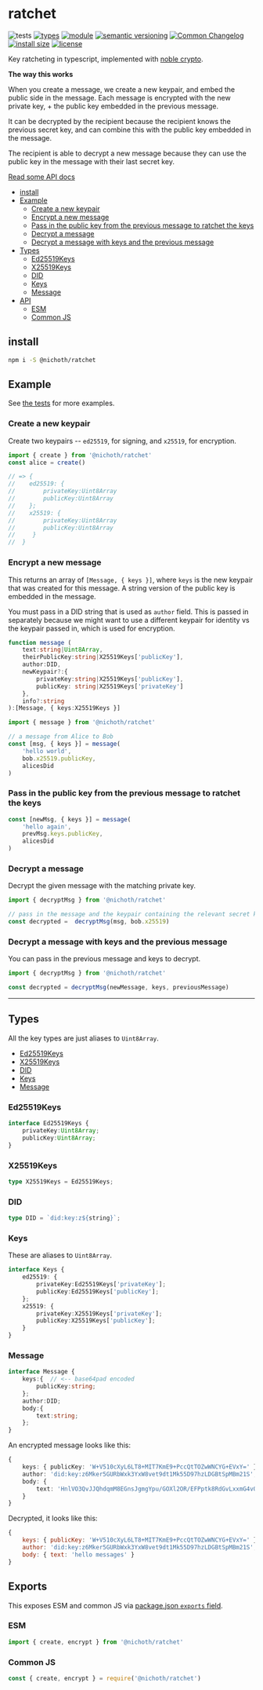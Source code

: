 # ratchet
![tests](https://github.com/nichoth/ratchet/actions/workflows/nodejs.yml/badge.svg)
[![types](https://img.shields.io/npm/types/@nichoth/ratchet?style=flat-square)](README.md)
[![module](https://img.shields.io/badge/module-ESM%2FCJS-blue?style=flat-square)](README.md)
[![semantic versioning](https://img.shields.io/badge/semver-2.0.0-blue?logo=semver&style=flat-square)](https://semver.org/)
[![Common Changelog](https://nichoth.github.io/badge/common-changelog.svg)](./CHANGELOG.md)
[![install size](https://flat.badgen.net/packagephobia/install/@nichoth/ratchet)](https://packagephobia.com/result?p=@nichoth/ratchet)
[![license](https://img.shields.io/badge/license-MIT-brightgreen.svg?style=flat-square)](LICENSE)

Key ratcheting in typescript, implemented with [noble crypto](https://paulmillr.com/noble/).

__The way this works__

When you create a message, we create a new keypair, and embed the public side in the message. Each message is encrypted with the new private key, + the public key embedded in the previous message.

It can be decrypted by the recipient because the recipient knows the previous secret key, and can combine this with the public key embedded in the message.

The recipient is able to decrypt a new message because they can use the public key in the message with their last secret key.

[Read some API docs](https://nichoth.github.io/ratchet/)

<!-- toc -->

- [install](#install)
- [Example](#example)
  * [Create a new keypair](#create-a-new-keypair)
  * [Encrypt a new message](#encrypt-a-new-message)
  * [Pass in the public key from the previous message to ratchet the keys](#pass-in-the-public-key-from-the-previous-message-to-ratchet-the-keys)
  * [Decrypt a message](#decrypt-a-message)
  * [Decrypt a message with keys and the previous message](#decrypt-a-message-with-keys-and-the-previous-message)
- [Types](#types)
  * [Ed25519Keys](#ed25519keys)
  * [X25519Keys](#x25519keys)
  * [DID](#did)
  * [Keys](#keys)
  * [Message](#message)
- [API](#api)
  * [ESM](#esm)
  * [Common JS](#common-js)

<!-- tocstop -->

## install

```sh
npm i -S @nichoth/ratchet
```

## Example

See [the tests](./test/index.ts) for more examples.

### Create a new keypair

Create two keypairs -- `ed25519`, for signing, and `x25519`, for encryption.

```ts
import { create } from '@nichoth/ratchet'
const alice = create()

// => {
//    ed25519: {
//        privateKey:Uint8Array
//        publicKey:Uint8Array
//    };
//    x25519: {
//        privateKey:Uint8Array
//        publicKey:Uint8Array
//     }
//  }
```

### Encrypt a new message
This returns an array of `[Message, { keys }]`, where `keys` is the new keypair that was created for this message. A string version of the public key is embedded in the message.

You must pass in a DID string that is used as `author` field. This is passed in separately because we might want to use a different keypair for identity vs the keypair passed in, which is used for encryption.

```ts
function message (
    text:string|Uint8Array,
    theirPublicKey:string|X25519Keys['publicKey'],
    author:DID,
    newKeypair?:{
        privateKey:string|X25519Keys['publicKey'],
        publicKey: string|X25519Keys['privateKey']
    },
    info?:string
):[Message, { keys:X25519Keys }]
```

```ts
import { message } from '@nichoth/ratchet'

// a message from Alice to Bob
const [msg, { keys }] = message(
    'hello world',
    bob.x25519.publicKey,
    alicesDid
)
```

### Pass in the public key from the previous message to ratchet the keys

```ts
const [newMsg, { keys }] = message(
    'hello again',
    prevMsg.keys.publicKey,
    alicesDid
)
```

### Decrypt a message
Decrypt the given message with the matching private key.

```ts
import { decryptMsg } from '@nichoth/ratchet'

// pass in the message and the keypair containing the relevant secret key
const decrypted =  decryptMsg(msg, bob.x25519)
```

### Decrypt a message with keys and the previous message

You can pass in the previous message and keys to decrypt.

```ts
import { decryptMsg } from '@nichoth/ratchet'

const decrypted = decryptMsg(newMessage, keys, previousMessage)
```

-------------------------------------------------------------------

## Types

All the key types are just aliases to `Uint8Array`.

* [Ed25519Keys](#ed25519keys)
* [X25519Keys](#x25519keys)
* [DID](#did)
* [Keys](#keys)
* [Message](#message)

### Ed25519Keys

```ts
interface Ed25519Keys {
    privateKey:Uint8Array;
    publicKey:Uint8Array;
}
```

### X25519Keys

```ts
type X25519Keys = Ed25519Keys;
```

### DID
```ts
type DID = `did:key:z${string}`;
```

### Keys
These are aliases to `Uint8Array`.

```ts
interface Keys {
    ed25519: {
        privateKey:Ed25519Keys['privateKey'];
        publicKey:Ed25519Keys['publicKey'];
    };
    x25519: {
        privateKey:X25519Keys['privateKey'];
        publicKey:X25519Keys['publicKey'];
    }
}
```

### Message

```ts
interface Message {
    keys:{  // <-- base64pad encoded
        publicKey:string;
    };
    author:DID;
    body:{
        text:string;
    };
}
```

An encrypted message looks like this:

```ts
{
    keys: { publicKey: 'W+V510cXyL6LT8+MIT7KmE9+PccQtTOZwWNCYG+EVxY=' },
    author: 'did:key:z6Mker5GURbWxk3YxW8vet9dt1Mk55D97hzLDGBtSpMBm21S',
    body: {
        text: 'HnlVO3QvJJQhdqmM8EGnsJgmgYpu/GOXl2OR/EFPptk8RdGvLxxmG4vQQ2pNpm2JxEvlfoZC'
    }
}
```

Decrypted, it looks like this:

```js
{
    keys: { publicKey: 'W+V510cXyL6LT8+MIT7KmE9+PccQtTOZwWNCYG+EVxY=' },
    author: 'did:key:z6Mker5GURbWxk3YxW8vet9dt1Mk55D97hzLDGBtSpMBm21S',
    body: { text: 'hello messages' }
}
```

## Exports

This exposes ESM and common JS via [package.json `exports` field](https://nodejs.org/api/packages.html#exports).

### ESM
```js
import { create, encrypt } from '@nichoth/ratchet'
```

### Common JS
```js
const { create, encrypt } = require('@nichoth/ratchet')
```
